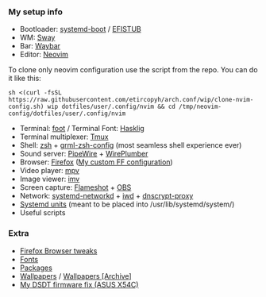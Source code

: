 ### My setup info
- Bootloader: [systemd-boot](https://wiki.archlinux.org/index.php/Systemd-boot) / [EFISTUB](https://wiki.archlinux.org/index.php/EFISTUB)
- WM: [Sway](https://github.com/swaywm/sway)
- Bar: [Waybar](https://github.com/Alexays/Waybar)
- Editor: [Neovim](https://github.com/neovim/neovim)

To clone only neovim configuration use the script from the repo. You can do it like this:
```
sh <(curl -fsSL https://raw.githubusercontent.com/etircopyh/arch.conf/wip/clone-nvim-config.sh) wip dotfiles/user/.config/nvim && cd /tmp/neovim-config/dotfiles/user/.config/nvim
```
- Terminal: [foot](https://codeberg.org/dnkl/foot) / Terminal Font: [Hasklig](https://github.com/i-tu/Hasklig)
- Terminal multiplexer: [Tmux](https://github.com/tmux/tmux)
- Shell: [zsh](https://github.com/zsh-users/zsh) + [grml-zsh-config](https://grml.org/zsh/#grmlzshconfig) (most seamless shell experience ever)
- Sound server: [PipeWire](https://wiki.archlinux.org/title/PipeWire) + [WirePlumber](https://wiki.archlinux.org/title/WirePlumber)
- Browser: [Firefox](https://www.mozilla.org/en-US/firefox) ([My custom FF configuration](https://github.com/etircopyh/fox-hax))
- Video player: [mpv](https://github.com/mpv-player/mpv)
- Image viewer: [imv](https://github.com/eXeC64/imv)
- Screen capture: [Flameshot](https://github.com/flameshot-org/flameshot) + [OBS](https://github.com/obsproject/obs-studio)
- Network: [systemd-networkd](https://github.com/systemd/systemd/tree/master/src/network) + [iwd](https://wiki.archlinux.org/index.php/Iwd) + [dnscrypt-proxy](https://github.com/DNSCrypt/dnscrypt-proxy)
- [Systemd units](./dotfiles/system/usr/lib/systemd/system) (meant to be placed into /usr/lib/systemd/system/)
- Useful scripts

### Extra
- [Firefox Browser tweaks](https://github.com/etircopyh/fox-hax "fox-hax")
- [Fonts](http://ix.io/22cH "Font list")
- [Packages](http://ix.io/22d2)
- [Wallpapers](https://drive.google.com/open?id=1qbPJEeEe5k4p4rwqMqT48-juFqzc-pM1) / [Wallpapers [Archive]](https://drive.google.com/open?id=1_W3DUqlarIlw96iu3r1tqafgNkMdghs8)
- [My DSDT firmware fix (ASUS X54C)](./essentials/asus-x54c-fixed-dsdt)
